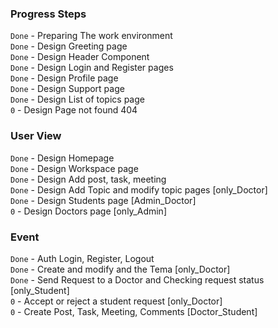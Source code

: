 ### Progress Steps

`Done` - Preparing The work environment\
`Done` - Design Greeting page\
`Done` - Design Header Component\
`Done` - Design Login and Register pages\
`Done` - Design Profile page\
`Done` - Design Support page\
`Done` - Design List of topics page\
`0` - Design Page not found 404

### User View

`Done` - Design Homepage\
`Done` - Design Workspace page\
`Done` - Design Add post, task, meeting\
`Done` - Design Add Topic and modify topic pages [only_Doctor]\
`Done` - Design Students page [Admin_Doctor]\
`0` - Design Doctors page [only_Admin]

### Event

`Done` - Auth Login, Register, Logout\
`Done` - Create and modify and the Tema [only_Doctor]\
`Done` - Send Request to a Doctor and Checking request status [only_Student]\
`0` - Accept or reject a student request [only_Doctor]\
`0` - Create Post, Task, Meeting, Comments [Doctor_Student]
